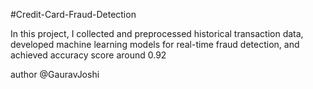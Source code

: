 #Credit-Card-Fraud-Detection

In this project, I collected and preprocessed historical transaction data, developed machine learning models for real-time fraud detection, and achieved accuracy score around 0.92

author @GauravJoshi
